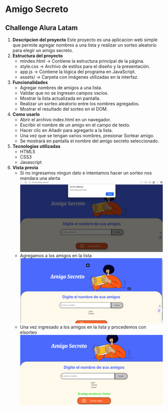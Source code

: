 # Amigo Secreto
## Challenge Alura Latam
1. **Descripcion del proyecto**
Este proyecto es una aplicacion web simple que permite  agregar nombres a  una lista y realizar un sorteo aleatorio para  elegir un amigo secreto.
2. **Estructura del proyecto** 
    - mindex.html → Contiene la estructura principal de la página.
    - style.css → Archivo de estilos para el diseño y la presentación.
    - app.js → Contiene la lógica del programa en JavaScript.
    - assets/ → Carpeta con imágenes utilizadas en la interfaz.
3. **Funcionalidades**
    - Agregar nombres de amigos a una lista.
    - Validar que no se ingresen campos vacíos.
    - Mostrar la lista actualizada en pantalla.
    - Realizar un sorteo aleatorio entre los nombres agregados.
    - Mostrar el resultado del sorteo en el DOM.
4. **Como usarlo** 
    - Abrir el archivo index.html en un navegador.
    - Escribir el nombre de un amigo en el campo de texto.
    - Hacer clic en Añadir para agregarlo a la lista.
    - Una vez que se tengan varios nombres, presionar Sortear amigo.
    - Se mostrará en pantalla el nombre del amigo secreto seleccionado.
5. **Tecnologias utilizadas**
    - HTML5
    - CSS3
    - Javascript
6. **Vista previa**
    - Si no ingresamos ningun dato e intentamos  hacer un sorteo nos mandara una alerta
    ![alt text](assets/imagen1.png)
    - Agregamos a los amigos en la lista 
    ![alt text](assets/imagen2.png)
    - Una vez  ingresado a los amigos  en  la lista y procedemos con elsorteo
    ![alt text](assets/imagen3.png)
